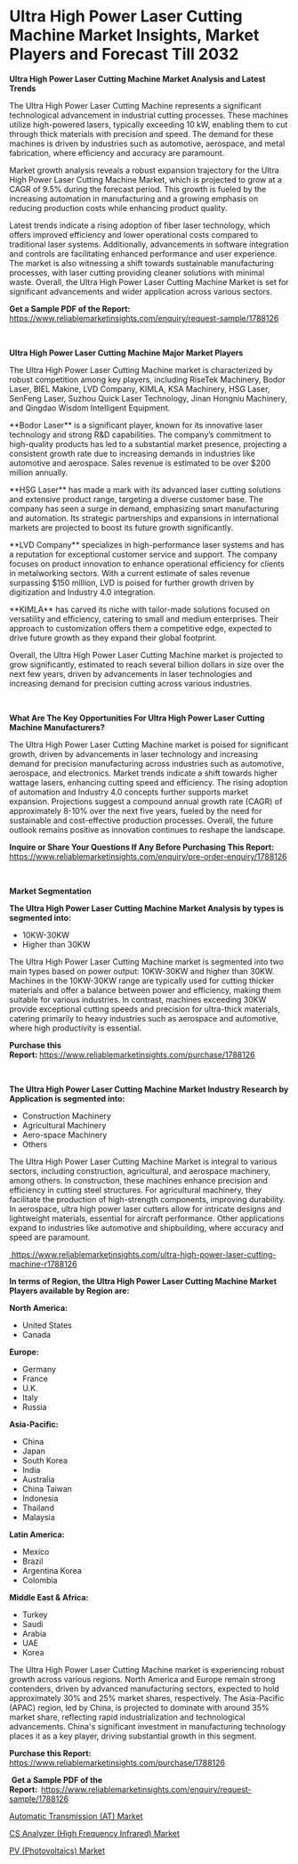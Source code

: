 <p><h1>Ultra High Power Laser Cutting Machine Market Insights, Market Players and Forecast Till 2032</h1></p><p><strong>Ultra High Power Laser Cutting Machine Market Analysis and Latest Trends</strong></p>
<p><p>The Ultra High Power Laser Cutting Machine represents a significant technological advancement in industrial cutting processes. These machines utilize high-powered lasers, typically exceeding 10 kW, enabling them to cut through thick materials with precision and speed. The demand for these machines is driven by industries such as automotive, aerospace, and metal fabrication, where efficiency and accuracy are paramount. </p><p>Market growth analysis reveals a robust expansion trajectory for the Ultra High Power Laser Cutting Machine Market, which is projected to grow at a CAGR of 9.5% during the forecast period. This growth is fueled by the increasing automation in manufacturing and a growing emphasis on reducing production costs while enhancing product quality. </p><p>Latest trends indicate a rising adoption of fiber laser technology, which offers improved efficiency and lower operational costs compared to traditional laser systems. Additionally, advancements in software integration and controls are facilitating enhanced performance and user experience. The market is also witnessing a shift towards sustainable manufacturing processes, with laser cutting providing cleaner solutions with minimal waste. Overall, the Ultra High Power Laser Cutting Machine Market is set for significant advancements and wider application across various sectors.</p></p>
<p><strong>Get a Sample PDF of the Report:&nbsp;</strong> <a href="https://www.reliablemarketinsights.com/enquiry/request-sample/1788126?utm_campaign=2183&utm_medium=2&utm_source=Github&utm_content=ia&utm_term=12042025&utm_id=ultra-high-power-laser-cutting-machine">https://www.reliablemarketinsights.com/enquiry/request-sample/1788126</a></p>
<p>&nbsp;</p>
<p><strong>Ultra High Power Laser Cutting Machine Major Market Players</strong></p>
<p><p>The Ultra High Power Laser Cutting Machine market is characterized by robust competition among key players, including RiseTek Machinery, Bodor Laser, BIEL Makine, LVD Company, KIMLA, KSA Machinery, HSG Laser, SenFeng Laser, Suzhou Quick Laser Technology, Jinan Hongniu Machinery, and Qingdao Wisdom Intelligent Equipment. </p><p>**Bodor Laser** is a significant player, known for its innovative laser technology and strong R&D capabilities. The company’s commitment to high-quality products has led to a substantial market presence, projecting a consistent growth rate due to increasing demands in industries like automotive and aerospace. Sales revenue is estimated to be over $200 million annually.</p><p>**HSG Laser** has made a mark with its advanced laser cutting solutions and extensive product range, targeting a diverse customer base. The company has seen a surge in demand, emphasizing smart manufacturing and automation. Its strategic partnerships and expansions in international markets are projected to boost its future growth significantly.</p><p>**LVD Company** specializes in high-performance laser systems and has a reputation for exceptional customer service and support. The company focuses on product innovation to enhance operational efficiency for clients in metalworking sectors. With a current estimate of sales revenue surpassing $150 million, LVD is poised for further growth driven by digitization and Industry 4.0 integration.</p><p>**KIMLA** has carved its niche with tailor-made solutions focused on versatility and efficiency, catering to small and medium enterprises. Their approach to customization offers them a competitive edge, expected to drive future growth as they expand their global footprint.</p><p>Overall, the Ultra High Power Laser Cutting Machine market is projected to grow significantly, estimated to reach several billion dollars in size over the next few years, driven by advancements in laser technologies and increasing demand for precision cutting across various industries.</p></p>
<p>&nbsp;</p>
<p><strong>What Are The Key Opportunities For Ultra High Power Laser Cutting Machine Manufacturers?</strong></p>
<p><p>The Ultra High Power Laser Cutting Machine market is poised for significant growth, driven by advancements in laser technology and increasing demand for precision manufacturing across industries such as automotive, aerospace, and electronics. Market trends indicate a shift towards higher wattage lasers, enhancing cutting speed and efficiency. The rising adoption of automation and Industry 4.0 concepts further supports market expansion. Projections suggest a compound annual growth rate (CAGR) of approximately 8-10% over the next five years, fueled by the need for sustainable and cost-effective production processes. Overall, the future outlook remains positive as innovation continues to reshape the landscape.</p></p>
<p><strong>Inquire or Share Your Questions If Any Before Purchasing This Report:</strong> <a href="https://www.reliablemarketinsights.com/enquiry/pre-order-enquiry/1788126?utm_campaign=2183&utm_medium=2&utm_source=Github&utm_content=ia&utm_term=12042025&utm_id=ultra-high-power-laser-cutting-machine">https://www.reliablemarketinsights.com/enquiry/pre-order-enquiry/1788126</a></p>
<p>&nbsp;</p>
<p><strong>Market Segmentation</strong></p>
<p><strong>The Ultra High Power Laser Cutting Machine Market Analysis by types is segmented into:</strong></p>
<p><ul><li>10KW-30KW</li><li>Higher than 30KW</li></ul></p>
<p><p>The Ultra High Power Laser Cutting Machine market is segmented into two main types based on power output: 10KW-30KW and higher than 30KW. Machines in the 10KW-30KW range are typically used for cutting thicker materials and offer a balance between power and efficiency, making them suitable for various industries. In contrast, machines exceeding 30KW provide exceptional cutting speeds and precision for ultra-thick materials, catering primarily to heavy industries such as aerospace and automotive, where high productivity is essential.</p></p>
<p><strong>Purchase this Report:&nbsp;</strong><a href="https://www.reliablemarketinsights.com/purchase/1788126?utm_campaign=2183&utm_medium=2&utm_source=Github&utm_content=ia&utm_term=12042025&utm_id=ultra-high-power-laser-cutting-machine">https://www.reliablemarketinsights.com/purchase/1788126</a></p>
<p>&nbsp;</p>
<p><strong>The Ultra High Power Laser Cutting Machine Market Industry Research by Application is segmented into:</strong></p>
<p><ul><li>Construction Machinery</li><li>Agricultural Machinery</li><li>Aero-space Machinery</li><li>Others</li></ul></p>
<p><p>The Ultra High Power Laser Cutting Machine Market is integral to various sectors, including construction, agricultural, and aerospace machinery, among others. In construction, these machines enhance precision and efficiency in cutting steel structures. For agricultural machinery, they facilitate the production of high-strength components, improving durability. In aerospace, ultra high power laser cutters allow for intricate designs and lightweight materials, essential for aircraft performance. Other applications expand to industries like automotive and shipbuilding, where accuracy and speed are paramount.</p></p>
<p><a href="https://www.reliablemarketinsights.com/ultra-high-power-laser-cutting-machine-r1788126?utm_campaign=2183&utm_medium=2&utm_source=Github&utm_content=ia&utm_term=12042025&utm_id=ultra-high-power-laser-cutting-machine">&nbsp;https://www.reliablemarketinsights.com/ultra-high-power-laser-cutting-machine-r1788126</a></p>
<p><strong>In terms of Region, the Ultra High Power Laser Cutting Machine Market Players available by Region are:</strong></p>
<p>
    <p> <strong> North America: </strong>
        <ul>
            <li>United States</li>
            <li>Canada</li>
        </ul>
        </p> 
    <p> <strong> Europe: </strong>
        <ul>
            <li>Germany</li>
            <li>France</li>
            <li>U.K.</li>
            <li>Italy</li>
            <li>Russia</li>
        </ul>
        </p> 
    <p> <strong> Asia-Pacific: </strong>
        <ul>
            <li>China</li>
            <li>Japan</li>
            <li>South Korea</li>
            <li>India</li>
            <li>Australia</li>
            <li>China Taiwan</li>
            <li>Indonesia</li>
            <li>Thailand</li>
            <li>Malaysia</li>
        </ul>
        </p> 
    <p> <strong> Latin America: </strong>
        <ul>
            <li>Mexico</li>
            <li>Brazil</li>
            <li>Argentina Korea</li>
            <li>Colombia</li>
        </ul>
        </p> 
    <p> <strong> Middle East & Africa: </strong>
        <ul>
            <li>Turkey</li>
            <li>Saudi</li>
            <li>Arabia</li>
            <li>UAE</li>
            <li>Korea</li>
        </ul>
    </p>
    </p>
<p><p>The Ultra High Power Laser Cutting Machine market is experiencing robust growth across various regions. North America and Europe remain strong contenders, driven by advanced manufacturing sectors, expected to hold approximately 30% and 25% market shares, respectively. The Asia-Pacific (APAC) region, led by China, is projected to dominate with around 35% market share, reflecting rapid industrialization and technological advancements. China's significant investment in manufacturing technology places it as a key player, driving substantial growth in this segment.</p></p>
<p><strong>Purchase this Report: </strong><a href="https://www.reliablemarketinsights.com/purchase/1788126?utm_campaign=2183&utm_medium=2&utm_source=Github&utm_content=ia&utm_term=12042025&utm_id=ultra-high-power-laser-cutting-machine">https://www.reliablemarketinsights.com/purchase/1788126</a></p>
<p>&nbsp;<strong>Get a Sample PDF of the Report:&nbsp;&nbsp;</strong><a href="https://www.reliablemarketinsights.com/enquiry/request-sample/1788126?utm_campaign=2183&utm_medium=2&utm_source=Github&utm_content=ia&utm_term=12042025&utm_id=ultra-high-power-laser-cutting-machine">https://www.reliablemarketinsights.com/enquiry/request-sample/1788126</a></p>
<p><strong></strong></p>
<p><p><a href="https://github.com/ryanbell8967/Market-Research-Report-List-1/blob/main/automatic-transmission-at-market.md?utm_campaign=2183&utm_medium=2&utm_source=Github&utm_content=ia&utm_term=12042025&utm_id=ultra-high-power-laser-cutting-machine">Automatic Transmission (AT) Market</a></p><p><a href="https://github.com/yoshih12/Market-Research-Report-List-4/blob/main/cs-analyzer-high-frequency-infrared-market.md?utm_campaign=2183&utm_medium=2&utm_source=Github&utm_content=ia&utm_term=12042025&utm_id=ultra-high-power-laser-cutting-machine">CS Analyzer (High Frequency Infrared) Market</a></p><p><a href="https://github.com/baetahassaz6/Market-Research-Report-List-1/blob/main/pv-photovoltaics-market.md?utm_campaign=2183&utm_medium=2&utm_source=Github&utm_content=ia&utm_term=12042025&utm_id=ultra-high-power-laser-cutting-machine">PV (Photovoltaics) Market</a></p></p>